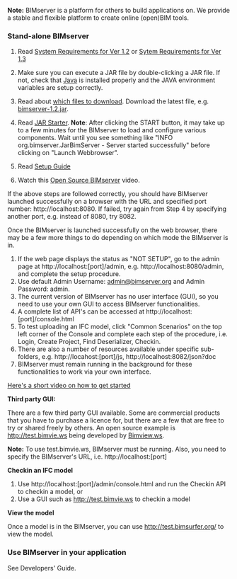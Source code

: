 **Note:** BIMserver is a platform for others to build applications on. We provide a stable and flexible platform to create online (open)BIM tools.

### **Stand-alone BIMserver**

1. Read [System Requirements for Ver 1.2](https://github.com/opensourceBIM/BIMserver/wiki/Requirements-1.2) or [Sytem Requirements for Ver 1.3](https://github.com/opensourceBIM/BIMserver/wiki/Requirements-1.3)

2. Make sure you can execute a JAR file by double-clicking a JAR file. If not, check that [Java](http://www.java.com) is installed properly and the JAVA environment variables are setup correctly.

3. Read about [which files to download](https://github.com/opensourceBIM/BIMserver/wiki/Download). Download the latest file, e.g. [bimserver-1.2.jar](http://bimserver.org/download/).
4. Read [JAR Starter](https://github.com/opensourceBIM/BIMserver/wiki/JAR-Starter). 
**Note**: After clicking the START button, it may take up to a few minutes for the BIMserver to load and configure various components. Wait until you see something like "INFO  org.bimserver.JarBimServer - Server started successfully" before clicking on "Launch Webbrowser".

5. Read [Setup Guide](https://github.com/opensourceBIM/BIMserver/wiki/Setup)
6. Watch this [Open Source BIMserver](http://www.youtube.com/watch?v=greB5jHi6JQ) video.

If the above steps are followed correctly, you should have BIMserver launched successfully on a browser with the URL and specified port number: http://localhost:8080. If failed, try again from Step 4 by specifying another port, e.g. instead of 8080, try 8082.

Once the BIMserver is launched successfully on the web browser, there may be a few more things to do  depending on which mode the BIMserver is in.

1. If the web page displays the status as "NOT SETUP", go to the admin page at http://localhost:[port]/admin, e.g. http://localhost:8080/admin, and complete the setup procedure.
2. Use default Admin Username: admin@bimserver.org and Admin Password: admin.
3. The current version of BIMserver has no user interface (GUI), so you need to use your own GUI to access BIMserver functionalities.
4. A complete list of API's can be accessed at http://localhost:[port]/console.html
5. To test uploading an IFC model, click "Common Scenarios" on the top left corner of the Console and complete each step of the procedure, i.e. Login, Create Project, Find Deserializer, Checkin.
6. There are also a number of resources available under specific sub-folders, e.g. http://locahost:[port]/js, http://localhost:8082/json?doc
7. BIMserver must remain running in the background for these functionalities to work via your own interface.

[Here's a short video on how to get started](http://www.youtube.com/watch?v=2PR3P0XKmkA)

**Third party GUI:**

There are a few third party GUI available. Some are commercial products that you have to purchase a licence for, but there are a few that are free to try or shared freely by others. An open source example is http://test.bimvie.ws being developed by [Bimview.ws](http://www.bimvie.ws/).

**Note:** To use test.bimvie.ws, BIMserver must be running. Also, you need to specify the BIMserver's URL, i.e. http://localhost:[port]

**Checkin an IFC model**

1. Use http://localhost:[port]/admin/console.html and run the Checkin API to checkin a model, or
2. Use a GUI such as http://test.bimvie.ws to checkin a model

**View the model**

Once a model is in the BIMserver, you can use http://test.bimsurfer.org/ to view the model.


### **Use BIMserver in your application**

See Developers' Guide.